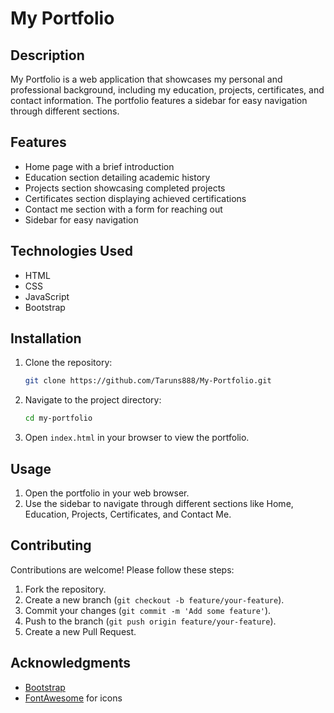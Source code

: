 # My Portfolio

## Description
My Portfolio is a web application that showcases my personal and professional background, including my education, projects, certificates, and contact information. 
The portfolio features a sidebar for easy navigation through different sections.

## Features
- Home page with a brief introduction
- Education section detailing academic history
- Projects section showcasing completed projects
- Certificates section displaying achieved certifications
- Contact me section with a form for reaching out
- Sidebar for easy navigation

## Technologies Used
- HTML
- CSS
- JavaScript
- Bootstrap

## Installation
1. Clone the repository:
    ```bash
    git clone https://github.com/Taruns888/My-Portfolio.git
    ```
2. Navigate to the project directory:
    ```bash
    cd my-portfolio
    ```
3. Open `index.html` in your browser to view the portfolio.

## Usage
1. Open the portfolio in your web browser.
2. Use the sidebar to navigate through different sections like Home, Education, Projects, Certificates, and Contact Me.

## Contributing
Contributions are welcome! Please follow these steps:
1. Fork the repository.
2. Create a new branch (`git checkout -b feature/your-feature`).
3. Commit your changes (`git commit -m 'Add some feature'`).
4. Push to the branch (`git push origin feature/your-feature`).
5. Create a new Pull Request.

## Acknowledgments
- [Bootstrap](https://getbootstrap.com/)
- [FontAwesome](https://fontawesome.com/) for icons
